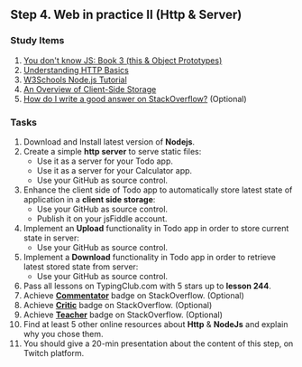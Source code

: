 ## Step 4. Web in practice II (Http & Server)


### Study Items  <!-- omit in toc -->

1. [You don't know JS: Book 3 (this & Object Prototypes)](https://github.com/getify/You-Dont-Know-JS/blob/1st-ed/this%20&%20object%20prototypes/README.md#you-dont-know-js-this--object-prototypes)
2. [Understanding HTTP Basics ](https://learn.onemonth.com/understanding-http-basics/)
3. [W3Schools Node.js Tutorial](https://www.w3schools.com/nodejs/default.asp)
4. [An Overview of Client-Side Storage](https://bitsofco.de/an-overview-of-client-side-storage)
5. [How do I write a good answer on StackOverflow?](https://stackoverflow.com/help/how-to-answer) (Optional)


### Tasks  <!-- omit in toc -->

1. Download and Install latest version of **Nodejs**.
2. Create a simple **http server** to serve static files:
   - Use it as a server for your Todo app.
   - Use it as a server for your Calculator app.
   - Use your GitHub as source control.
3. Enhance the client side of Todo app to automatically store latest state of application in a **client side storage**:
   - Use your GitHub as source control.
   - Publish it on your jsFiddle account.
4. Implement an **Upload** functionality in Todo app in order to store current state in server:
   - Use your GitHub as source control.
5. Implement a **Download** functionality in Todo app in order to retrieve latest stored state from server:
   - Use your GitHub as source control.
6. Pass all lessons on TypingClub.com with 5 stars up to **lesson 244**.
7. Achieve [**Commentator**](https://stackoverflow.com/help/badges/31/commentator) badge on StackOverflow. (Optional)
8. Achieve [**Critic**](https://stackoverflow.com/help/badges/7/critic) badge on StackOverflow. (Optional)
9. Achieve [**Teacher**](https://stackoverflow.com/help/badges/1/teacher) badge on StackOverflow. (Optional)
10. Find at least 5 other online resources about **Http** & **NodeJs** and explain why you chose them.
11. You should give a 20-min presentation about the content of this step, on Twitch platform.
